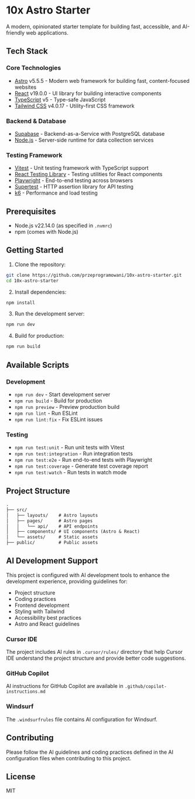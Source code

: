 # 10x Astro Starter

A modern, opinionated starter template for building fast, accessible, and AI-friendly web applications.

## Tech Stack

### Core Technologies
- [Astro](https://astro.build/) v5.5.5 - Modern web framework for building fast, content-focused websites
- [React](https://react.dev/) v19.0.0 - UI library for building interactive components
- [TypeScript](https://www.typescriptlang.org/) v5 - Type-safe JavaScript
- [Tailwind CSS](https://tailwindcss.com/) v4.0.17 - Utility-first CSS framework

### Backend & Database
- [Supabase](https://supabase.com/) - Backend-as-a-Service with PostgreSQL database
- [Node.js](https://nodejs.org/) - Server-side runtime for data collection services

### Testing Framework
- [Vitest](https://vitest.dev/) - Unit testing framework with TypeScript support
- [React Testing Library](https://testing-library.com/docs/react-testing-library/intro/) - Testing utilities for React components
- [Playwright](https://playwright.dev/) - End-to-end testing across browsers
- [Supertest](https://github.com/ladjs/supertest) - HTTP assertion library for API testing
- [k6](https://k6.io/) - Performance and load testing

## Prerequisites

- Node.js v22.14.0 (as specified in `.nvmrc`)
- npm (comes with Node.js)

## Getting Started

1. Clone the repository:

```bash
git clone https://github.com/przeprogramowani/10x-astro-starter.git
cd 10x-astro-starter
```

2. Install dependencies:

```bash
npm install
```

3. Run the development server:

```bash
npm run dev
```

4. Build for production:

```bash
npm run build
```

## Available Scripts

### Development
- `npm run dev` - Start development server
- `npm run build` - Build for production
- `npm run preview` - Preview production build
- `npm run lint` - Run ESLint
- `npm run lint:fix` - Fix ESLint issues

### Testing
- `npm run test:unit` - Run unit tests with Vitest
- `npm run test:integration` - Run integration tests
- `npm run test:e2e` - Run end-to-end tests with Playwright
- `npm run test:coverage` - Generate test coverage report
- `npm run test:watch` - Run tests in watch mode

## Project Structure

```md
.
├── src/
│   ├── layouts/    # Astro layouts
│   ├── pages/      # Astro pages
│   │   └── api/    # API endpoints
│   ├── components/ # UI components (Astro & React)
│   └── assets/     # Static assets
├── public/         # Public assets
```

## AI Development Support

This project is configured with AI development tools to enhance the development experience, providing guidelines for:

- Project structure
- Coding practices
- Frontend development
- Styling with Tailwind
- Accessibility best practices
- Astro and React guidelines

### Cursor IDE

The project includes AI rules in `.cursor/rules/` directory that help Cursor IDE understand the project structure and provide better code suggestions.

### GitHub Copilot

AI instructions for GitHub Copilot are available in `.github/copilot-instructions.md`

### Windsurf

The `.windsurfrules` file contains AI configuration for Windsurf.

## Contributing

Please follow the AI guidelines and coding practices defined in the AI configuration files when contributing to this project.

## License

MIT
